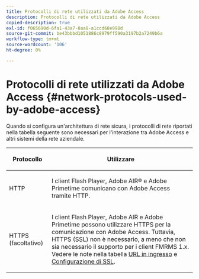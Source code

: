```yaml
---
title: Protocolli di rete utilizzati da Adobe Access
description: Protocolli di rete utilizzati da Adobe Access
copied-description: true
exl-id: f065690d-6fa1-43a7-8aa8-a1ccd68e998d
source-git-commit: be43bbbd1051886c8979ff590a3197b2a7249b6a
workflow-type: tm+mt
source-wordcount: '106'
ht-degree: 0%

---
```


# Protocolli di rete utilizzati da Adobe Access {#network-protocols-used-by-adobe-access}

Quando si configura un&#39;architettura di rete sicura, i protocolli di rete riportati nella tabella seguente sono necessari per l&#39;interazione tra Adobe Access e altri sistemi della rete aziendale.

<table frame="all" colsep="1" rowsep="1" class="+ topic/table adobe-d/table " id="table-itc-33z-n4"> 
 <thead class="- topic/thead "> 
  <tr rowsep="1" class="- topic/row "> 
   <th colname="1" class="- topic/entry entry"> <p class="- topic/p ">Protocollo </p> </th> 
   <th colname="2" class="- topic/entry entry"> <p class="- topic/p ">Utilizzare </p> </th> 
  </tr> 
 </thead>
 <tbody class="- topic/tbody "> 
  <tr rowsep="1" class="- topic/row "> 
   <td colname="1" class="- topic/entry "> <p class="- topic/p ">HTTP </p> </td> 
   <td colname="2" class="- topic/entry "> <p class="- topic/p ">I client Flash Player, Adobe AIR® e Adobe Primetime comunicano con Adobe Access tramite HTTP. </p> </td> 
  </tr> 
  <tr rowsep="0" class="- topic/row "> 
   <td colname="1" class="- topic/entry "> <p class="- topic/p ">HTTPS (facoltativo) </p> </td> 
   <td colname="2" class="- topic/entry "> <p class="- topic/p ">I client Flash Player, Adobe AIR e Adobe Primetime possono utilizzare HTTPS per la comunicazione con Adobe Access. Tuttavia, HTTPS (SSL) non è necessario, a meno che non sia necessario il supporto per i client FMRMS 1.x. Vedere le note nella tabella <a href="network-topology-firewall-rules.md" format="dita" scope="local"> URL in ingresso</a> e <a href="network-topology-nw-protocols.md"> Configurazione di SSL</a>. </p> </td> 
  </tr> 
 </tbody> 
</table>
